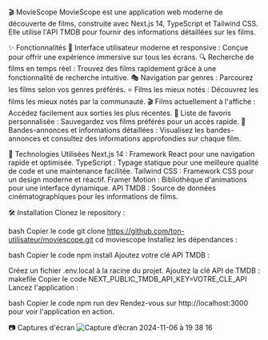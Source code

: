 🎬 MovieScope
MovieScope est une application web moderne de découverte de films, construite avec Next.js 14, TypeScript et Tailwind CSS. Elle utilise l'API TMDB pour fournir des informations détaillées sur les films.



✨ Fonctionnalités
🎯 Interface utilisateur moderne et responsive : Conçue pour offrir une expérience immersive sur tous les écrans.
🔍 Recherche de films en temps réel : Trouvez des films rapidement grâce à une fonctionnalité de recherche intuitive.
🎭 Navigation par genres : Parcourez les films selon vos genres préférés.
⭐ Films les mieux notés : Découvrez les films les mieux notés par la communauté.
🎬 Films actuellement à l'affiche : Accédez facilement aux sorties les plus récentes.
💖 Liste de favoris personnalisée : Sauvegardez vos films préférés pour un accès rapide.
🎥 Bandes-annonces et informations détaillées : Visualisez les bandes-annonces et consultez des informations approfondies sur chaque film.

🚀 Technologies Utilisées
Next.js 14 : Framework React pour une navigation rapide et optimisée.
TypeScript : Typage statique pour une meilleure qualité de code et une maintenance facilitée.
Tailwind CSS : Framework CSS pour un design moderne et réactif.
Framer Motion : Bibliothèque d'animations pour une interface dynamique.
API TMDB : Source de données cinématographiques pour les informations de films.

🛠️ Installation
Clonez le repository :

bash
Copier le code
git clone https://github.com/ton-utilisateur/moviescope.git
cd moviescope
Installez les dépendances :

bash
Copier le code
npm install
Ajoutez votre clé API TMDB :

Créez un fichier .env.local à la racine du projet.
Ajoutez la clé API de TMDB :
makefile
Copier le code
NEXT_PUBLIC_TMDB_API_KEY=VOTRE_CLE_API
Lancez l'application :

bash
Copier le code
npm run dev
Rendez-vous sur http://localhost:3000 pour voir l'application en action.

📷 Captures d'écran
![Capture d’écran 2024-11-06 à 19 38 16](https://github.com/user-attachments/assets/9d294f41-09ef-449c-a398-12b316fc9d74)

